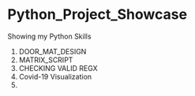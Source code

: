 # Python_Project_Showcase
 Showing my Python Skills
1. DOOR_MAT_DESIGN
2. MATRIX_SCRIPT
3. CHECKING VALID REGX
4. Covid-19 Visualization
5. 
